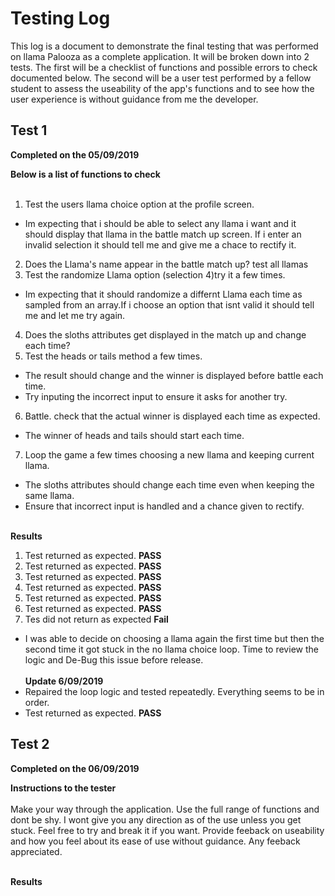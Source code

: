 <h1>Testing Log</h1>

This log is a document to demonstrate the final testing that was performed on llama Palooza as a complete application. It will be broken down into 2 tests. The first will be a checklist of functions and possible errors to check documented below. The second will be a user test performed by a fellow student to assess the useability of the app's functions and to see how the user experience is without guidance from me the developer.

<h2>Test 1</h2>

**Completed on the 05/09/2019**

**Below is a list of functions to check**<br><br>

1. Test the users llama choice option at the profile screen.
  * Im expecting that i should be able to select any llama i want and it should display that llama in the battle match up screen. If i enter an invalid selection it should tell me and give me a chace to rectify it.
2. Does the Llama's name appear in the battle match up? test all llamas
3. Test the randomize Llama option (selection 4)try it a few times.
  * Im expecting that it should randomize a differnt Llama each time as sampled from an array.If i choose an option that isnt valid it should tell me and let me try again. 
4. Does the sloths attributes get displayed in the match up and change each time?
5. Test the heads or tails method a few times.
  * The result should change and the winner is displayed before battle each time.
  * Try inputing the incorrect input to ensure it asks for another try.
6. Battle. check that the actual winner is displayed each time as expected.
  * The winner of heads and tails should start each time.
7. Loop the game a few times choosing a new llama and keeping current llama.
  * The sloths attributes should change each time even when keeping the same llama. 
  * Ensure that incorrect input is handled and a chance given to rectify.<br><br>

  **Results**
  
1. Test returned as expected. **PASS**
2. Test returned as expected. **PASS**
3. Test returned as expected. **PASS**
4. Test returned as expected. **PASS**
5. Test returned as expected. **PASS**
6. Test returned as expected. **PASS**
7. Tes did not return as expected **Fail**
  * I was able to decide on choosing a llama again the first time but then the second time it got stuck in the no llama choice loop. Time to review the logic and De-Bug this issue before release.<br><br>
  **Update 6/09/2019**
  * Repaired the loop logic and tested repeatedly. Everything seems to be in order.
  * Test returned as expected. **PASS**

<h2>Test 2</h2>

**Completed on the 06/09/2019**

**Instructions to the tester**<br><br>
Make your way through the application. Use the full range of functions and dont be shy. I wont give you any direction as of the use unless you get stuck. Feel free to try and break it if you want. Provide feeback on useability and how you feel about its ease of use without guidance. Any feeback appreciated.<br><br>

**Results** 
